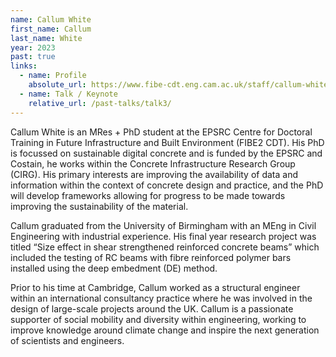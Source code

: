 ```yaml
---
name: Callum White
first_name: Callum
last_name: White
year: 2023
past: true
links:
  - name: Profile
    absolute_url: https://www.fibe-cdt.eng.cam.ac.uk/staff/callum-white
  - name: Talk / Keynote
    relative_url: /past-talks/talk3/
---
```


Callum White is an MRes + PhD student at the EPSRC Centre for Doctoral Training in Future Infrastructure and Built Environment (FIBE2 CDT). His PhD is focussed on sustainable digital concrete and is funded by the EPSRC and Costain, he works within the Concrete Infrastructure Research Group (CIRG). His primary interests are improving the availability of data and information within the context of concrete design and practice, and the PhD will develop frameworks allowing for progress to be made towards improving the sustainability of the material.

Callum graduated from the University of Birmingham with an MEng in Civil Engineering with industrial experience. His final year research project was titled “Size effect in shear strengthened reinforced concrete beams” which included the testing of RC beams with fibre reinforced polymer bars installed using the deep embedment (DE) method.

Prior to his time at Cambridge, Callum worked as a structural engineer within an international consultancy practice where he was involved in the design of large-scale projects around the UK. Callum is a passionate supporter of social mobility and diversity within engineering, working to improve knowledge around climate change and inspire the next generation of scientists and engineers.